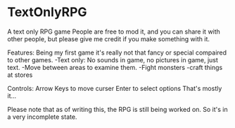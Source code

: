 # TextOnlyRPG
A text only RPG game
People are free to mod it, and you can share it with other people, but please give me credit if you make something with it.

Features: Being my first game it's really not that fancy or special compaired to other games.
-Text only: No sounds in game, no pictures in game, just text.
-Move between areas to examine them. 
-Fight monsters
-craft things at stores

Controls:
Arrow Keys to move curser
Enter to select options
That's mostly it...

Please note that as of writing this, the RPG is still being worked on. So it's in a very incomplete state.
